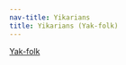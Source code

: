 ```yaml
---
nav-title: Yikarians
title: Yikarians (Yak-folk)
---
```


[Yak-folk](https://forgottenrealms.wikia.com/wiki/Yak_folk)
